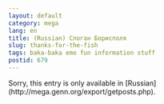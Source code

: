 ```yaml
---
layout: default
category: mega
lang: en
title: (Russian) Слоган Борисполя
slug: thanks-for-the-fish
tags: baka-baka emo fun information stuff 
postid: 679
---
```

<p>Sorry, this entry is only available in [Russian](http://mega.genn.org/export/getposts.php).</p>